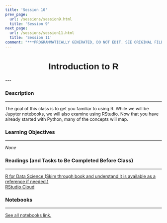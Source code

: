 ```yaml
---
title: 'Session 10'
prev_page:
  url: /sessions/session9.html
  title: 'Session 9'
next_page:
  url: /sessions/session11.html
  title: 'Session 11'
comment: "***PROGRAMMATICALLY GENERATED, DO NOT EDIT. SEE ORIGINAL FILES IN /content***"
---
```

<h1  style="font-family:  Verdana,  Geneva,  sans-serif;  text-align:center">Introduction  to  R</h1> 
--- 
 
###  Description 
--- 
 
The  goal  of  this  class  is  to  get  you  familiar  to  using  R.  While  we  will  be  Jupyter  notebooks,  we  will  also  examine  using  RStudio.  Now  that  you  have  already  started  with  Python,  many  of  the  concepts  will  map. 
 
###  Learning  Objectives 
---   
 
*None* 
 
###  Readings  (and  Tasks  to  Be  Completed  Before  Class) 
--- 
 
[R  for  Data  Science  (Skim  through  book  and  understand  it  is  available  as  a  reference  if  needed.)](https://r4ds.had.co.nz)<br>[RStudio  Cloud](https://rstudio.cloud) 
 
###  Notebooks 
--- 
[See  all  notebooks  link.](https://rpi.analyticsdojo.com/notebooks/index.html) 

